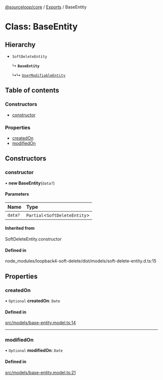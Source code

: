 [@sourceloop/core](../README.md) / [Exports](../modules.md) / BaseEntity

# Class: BaseEntity

## Hierarchy

- `SoftDeleteEntity`

  ↳ **`BaseEntity`**

  ↳↳ [`UserModifiableEntity`](UserModifiableEntity.md)

## Table of contents

### Constructors

- [constructor](BaseEntity.md#constructor)

### Properties

- [createdOn](BaseEntity.md#createdon)
- [modifiedOn](BaseEntity.md#modifiedon)

## Constructors

### constructor

• **new BaseEntity**(`data?`)

#### Parameters

| Name | Type |
| :------ | :------ |
| `data?` | `Partial`<`SoftDeleteEntity`\> |

#### Inherited from

SoftDeleteEntity.constructor

#### Defined in

node_modules/loopback4-soft-delete/dist/models/soft-delete-entity.d.ts:15

## Properties

### createdOn

• `Optional` **createdOn**: `Date`

#### Defined in

[src/models/base-entity.model.ts:14](https://github.com/sourcefuse/loopback4-microservice-catalog/blob/a84fe677/packages/core/src/models/base-entity.model.ts#L14)

___

### modifiedOn

• `Optional` **modifiedOn**: `Date`

#### Defined in

[src/models/base-entity.model.ts:21](https://github.com/sourcefuse/loopback4-microservice-catalog/blob/a84fe677/packages/core/src/models/base-entity.model.ts#L21)
